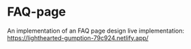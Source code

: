 # FAQ-page
An implementation of an FAQ page design
live implementation: https://lighthearted-gumption-79c924.netlify.app/
